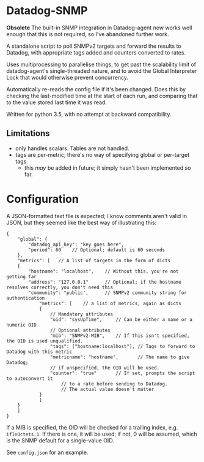 Datadog-SNMP
============

**Obsolete**
The built-in SNMP integration in Datadog-agent now works well enough that this is not required, so I've abandoned further work.

A standalone script to poll SNMPv2 targets and forward the results to Datadog, with appropriate tags added and counters converted to rates.

Uses multiprocessing to parallelise things, to get past the scalability limit of datadog-agent's single-threaded nature, and to avoid the Global Interpreter Lock that would otherwise prevent concurrency.

Automatically re-reads the config file if it's been changed. Does this by checking the last-modified time at the start of each run, and comparing that to the value stored last time it was read.

Written for python 3.5, with no attempt at backward compatibility.

## Limitations
- only handles scalars. Tables are not handled.
- tags are per-metric; there's no way of specifying global or per-target tags
    - this _may_ be added in future; it simply hasn't been implemented so far.

# Configuration

A JSON-formatted text file is expected; I know comments aren't valid in JSON, but they seemed like the best way of illustrating this:

```
{
    "global": {
        "datadog_api_key": "key goes here",
        "period": 60    // Optional; default is 60 seconds
    },
    "metrics": [   // A list of targets in the form of dicts
    {
        "hostname": "localhost",    // Without this, you're not getting far
        "address": "127.0.0.1"      // Optional; if the hostname resolves correctly, you don't need this
        "community": "public',      // SNMPv2 community string for authentication
            "metrics": [    // a list of metrics, again as dicts
            {
                // Mandatory attributes
                "oid": "sysUpTime",     // Can be either a name or a numeric OID
                // Optional attributes
                "mib": "SNMPv2-MIB",    // If this isn't specified, the OID is used unqualified.
                "tags": ["hostname:localhost"], // Tags to forward to Datadog with this metric
                "metricname": "hostname",       // The name to give Datadog;
                // if unspecified, the OID will be used.
                "counter": "true"       // If set, prompts the script to autoconvert it
                    // to a rate before sending to Datadog.
                    // The actual value doesn't matter
            }
            ]
    }
    ]
}
```

If a MIB is specified, the OID will be checked for a trailing index, e.g. `ifInOctets.1`. If there is one, it will be used; if not, 0 will be assumed, which is the SNMP default for a single-value OID.

See `config.json` for an example.
